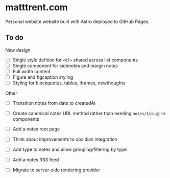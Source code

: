 # matttrent.com

Personal website website built with Astro deployed to GitHub Pages.


## To do

New design

- [ ] Single style defition for `<dl>` shared across list components
- [ ] Single component for sidenotes and margin notes
- [ ] Full width content
- [ ] Figure and figcaption styling
- [ ] Styling for blockquotes, tables, iframes, newthoughts

Other 

- [ ] Transition notes from date to createdAt
- [ ] Create canonical notes URL method rather than needing `notes/{slug}` in components
- [ ] Add a notes root page
- [ ] Think about improvements to obsidian integration
- [ ] Add type to notes and allow grouping/filtering by type
- [ ] Add a notes RSS feed
- [ ] Migrate to server-side rendering provider

